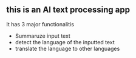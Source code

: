 ## this is an AI text processing app

It has 3 major functionalitis
- Summaruze input text
- detect the language of the inputted text
- translate the language to other languages